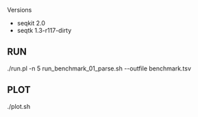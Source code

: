 
Versions

- seqkit 2.0
- seqtk 1.3-r117-dirty
 
## RUN

./run.pl -n 5 run_benchmark_01_parse.sh --outfile benchmark.tsv

## PLOT

./plot.sh
